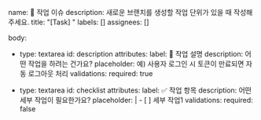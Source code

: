 name: 📝 작업 이슈
description: 새로운 브랜치를 생성할 작업 단위가 있을 때 작성해주세요.
title: "[Task] "
labels: []
assignees: []

body:

  - type: textarea
    id: description
    attributes:
      label: 📌 작업 설명
      description: 어떤 작업을 하려는 건가요?
      placeholder: 예) 사용자 로그인 시 토큰이 만료되면 자동 로그아웃 처리
    validations:
      required: true

  - type: textarea
    id: checklist
    attributes:
      label: ✅ 작업 항목
      description: 어떤 세부 작업이 필요한가요?
      placeholder: |
        - [ ] 세부 작업1
    validations:
      required: false
